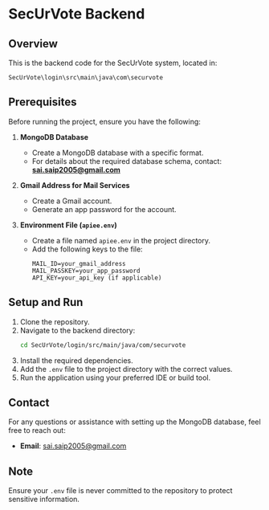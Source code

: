 # SecUrVote Backend

## Overview
This is the backend code for the SecUrVote system, located in:
```
SecUrVote\login\src\main\java\com\securvote
```

## Prerequisites
Before running the project, ensure you have the following:

1. **MongoDB Database**
   - Create a MongoDB database with a specific format.
   - For details about the required database schema, contact:
     **sai.saip2005@gmail.com**

2. **Gmail Address for Mail Services**
   - Create a Gmail account.
   - Generate an app password for the account.

3. **Environment File (`apiee.env`)**
   - Create a file named `apiee.env` in the project directory.
   - Add the following keys to the file:
     ```plaintext
     MAIL_ID=your_gmail_address
     MAIL_PASSKEY=your_app_password
     API_KEY=your_api_key (if applicable)
     ```

## Setup and Run
1. Clone the repository.
2. Navigate to the backend directory:
   ```bash
   cd SecUrVote/login/src/main/java/com/securvote
   ```
3. Install the required dependencies.
4. Add the `.env` file to the project directory with the correct values.
5. Run the application using your preferred IDE or build tool.

## Contact
For any questions or assistance with setting up the MongoDB database, feel free to reach out:
- **Email**: sai.saip2005@gmail.com

## Note
Ensure your `.env` file is never committed to the repository to protect sensitive information.
